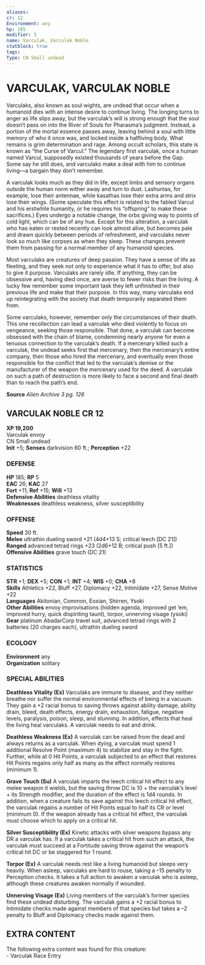 ```yaml
---
aliases: 
cr: 12
Environment: any
hp: 185
modifier: 5
name: Varculak, Varculak Noble
statblock: true
tags: 
Type: CN Small undead  
---
```

# VARCULAK, VARCULAK NOBLE
Varculaks, also known as soul wights, are undead that occur when a humanoid dies with an intense desire to continue living. The longing turns to anger as life slips away, but the varculak’s will is strong enough that the soul doesn’t pass on into the River of Souls for Pharasma’s judgment. Instead, a portion of the mortal essence passes away, leaving behind a soul with little memory of who it once was, and locked inside a halfliving body. What remains is grim determination and rage. Among occult scholars, this state is known as “the Curse of Varcul.” The legendary first varculak, once a human named Varcul, supposedly existed thousands of years before the Gap. Some say he still does, and varculaks make a deal with him to continue living—a bargain they don’t remember.

A varculak looks much as they did in life, except limbs and sensory organs outside the human norm wither away and turn to dust. Lashuntas, for example, lose their antennae, while kasathas lose their extra arms and strix lose their wings. (Some speculate this effect is related to the fabled Varcul and his erstwhile humanity, or he requires his “offspring” to make these sacrifices.) Eyes undergo a notable change, the orbs giving way to points of cold light, which can be of any hue. Except for this alteration, a varculak who has eaten or rested recently can look almost alive, but becomes pale and drawn quickly between periods of refreshment, and varculaks never look so much like corpses as when they sleep. These changes prevent them from passing for a normal member of any humanoid species.

Most varculaks are creatures of deep passion. They have a sense of life as fleeting, and they seek not only to experience what it has to offer, but also to give it purpose. Varculaks are rarely idle. If anything, they can be obsessive and, having died once, are averse to fewer risks than the living. A lucky few remember some important task they left unfinished in their previous life and make that their purpose. In this way, many varculaks end up reintegrating with the society that death temporarily separated them from.

Some varculaks, however, remember only the circumstances of their death. This one recollection can lead a varculak who died violently to focus on vengeance, seeking those responsible. That done, a varculak can become obsessed with the chain of blame, condemning nearly anyone for even a tenuous connection to the varculak’s death. If a mercenary killed such a varculak, the undead seeks first that mercenary, then the mercenary’s entire company, then those who hired the mercenary, and eventually even those responsible for the conflict that led to the varculak’s demise or the manufacturer of the weapon the mercenary used for the deed. A varculak on such a path of destruction is more likely to face a second and final death than to reach the path’s end.

**Source** _Alien Archive 3 pg. 126_

## VARCULAK NOBLE CR 12

**XP 19,200**  
Varculak envoy  
CN Small undead  
**Init** +5; **Senses** darkvision 60 ft.; **Perception** +22  

### DEFENSE

**HP** 185; **RP** 5  
**EAC** 26; **KAC** 27  
**Fort** +11; **Ref** +15; **Will** +13  
**Defensive Abilities** deathless vitality  
**Weaknesses** deathless weakness, silver susceptibility

### OFFENSE

**Speed** 30 ft.  
**Melee** ultrathin dueling sword +21 (4d4+13 S; critical leech \[DC 21\])  
**Ranged** advanced tetrad rings +23 (2d6+12 B; critical push \[5 ft.\])  
**Offensive Abilities** grave touch (DC 21)

### STATISTICS

**STR** +1; **DEX** +5; **CON** +1; **INT** +4; **WIS** +0; **CHA** +8  
**Skills** Athletics +22, Bluff +27, Diplomacy +22, Intimidate +27, Sense Motive +22  
**Languages** Akitonian, Common, Eoxian, Shirren, Ysoki  
**Other Abilities** envoy improvisations (hidden agenda, improved get ’em, improved hurry, quick dispiriting taunt), torpor, unnerving visage (ysoki)  
**Gear** platinum AbadarCorp travel suit, advanced tetrad rings with 2 batteries (20 charges each), ultrathin dueling sword

### ECOLOGY

**Environment** any  
**Organization** solitary

### SPECIAL ABILITIES

**Deathless Vitality (Ex)** Varculaks are immune to disease, and they neither breathe nor suffer the normal environmental effects of being in a vacuum. They gain a +2 racial bonus to saving throws against ability damage, ability drain, bleed, death effects, energy drain, exhaustion, fatigue, negative levels, paralysis, poison, sleep, and stunning. In addition, effects that heal the living heal varculaks. A varculak needs to eat and drink.

**Deathless Weakness (Ex)** A varculak can be raised from the dead and always returns as a varculak. When dying, a varculak must spend 1 additional Resolve Point (maximum 4) to stabilize and stay in the fight. Further, while at 0 Hit Points, a varculak subjected to an effect that restores Hit Points regains only half as many as the effect normally restores (minimum 1).

**Grave Touch (Su)** A varculak imparts the leech critical hit effect to any melee weapon it wields, but the saving throw DC is 10 + the varculak’s level + its Strength modifier, and the duration of the effect is 1d4 rounds. In addition, when a creature fails its save against this leech critical hit effect, the varculak regains a number of Hit Points equal to half its CR or level (minimum 0). If the weapon already has a critical hit effect, the varculak must choose which to apply on a critical hit.

**Silver Susceptibility (Ex)** Kinetic attacks with silver weapons bypass any DR a varculak has. If a varculak takes a critical hit from such an attack, the varculak must succeed at a Fortitude saving throw against the weapon’s critical hit DC or be staggered for 1 round.

**Torpor (Ex)** A varculak needs rest like a living humanoid but sleeps very heavily. When asleep, varculaks are hard to rouse, taking a –15 penalty to Perception checks. It takes a full action to awaken a varculak who is asleep, although these creatures awaken normally if wounded.

**Unnerving Visage (Ex)** Living members of the varculak’s former species find these undead disturbing. The varculak gains a +2 racial bonus to Intimidate checks made against members of that species but takes a –2 penalty to Bluff and Diplomacy checks made against them.

## EXTRA CONTENT

The following extra content was found for this creature:  
\- Varculak Race Entry
